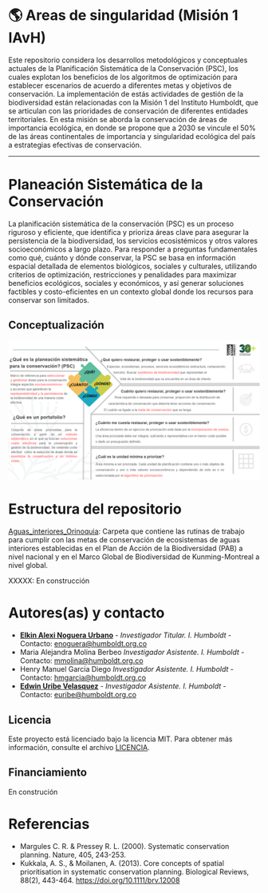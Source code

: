 # 🌎 Areas de singularidad (Misión 1 IAvH)
Este repositorio considera los desarrollos metodológicos y conceptuales actuales de la Planificación Sistemática de la Conservación (PSC), los cuales explotan los beneficios de los algoritmos de optimización para establecer escenarios de acuerdo a diferentes metas y objetivos de conservación. La implementación de  estás actividades de gestión de la biodiversidad están relacionadas con la Misión 1 del Instituto Humboldt, que se articulan con las prioridades de conservación de diferentes entidades territoriales. En esta misión se aborda la conservación de áreas de importancia ecológica, en donde se propone que a 2030 se vincule el 50% de las áreas continentales de importancia y singularidad ecológica del país a estrategias efectivas de conservación.

---


# Planeación Sistemática de la Conservación
La planificación sistemática de la conservación (PSC) es un proceso riguroso y eficiente, que identifica y prioriza áreas clave para asegurar la persistencia de la biodiversidad, los servicios ecosistémicos y otros valores socioeconómicos a largo plazo. Para responder a preguntas fundamentales como qué, cuánto y dónde conservar, la PSC se basa en información espacial detallada de elementos biológicos, sociales y culturales, utilizando criterios de optimización, restricciones y penalidades para maximizar beneficios ecológicos, sociales y económicos, y así generar soluciones factibles y costo-eficientes en un contexto global donde los recursos para conservar son limitados.

## Conceptualización
![Image](https://github.com/PEM-Humboldt/singularidad-m1-2023/blob/cdf4b5036a599262749f7edb99a9bf3a53e4d255/Imagenes/Conceptualizacion_General.png)

# Estructura del repositorio

[Aguas_interiores_Orinoquia](https://github.com/PEM-Humboldt/singularidad-m1-2023/tree/c88a7442cbe2e1fe733ce57ca02ae923e7cce492/Aguas_interiores_Orinoquia): Carpeta que contiene las rutinas de trabajo para cumplir con las metas de conservación de ecosistemas de aguas interiores establecidas en el Plan de Acción de la Biodiversidad (PAB) a nivel nacional y en el Marco Global de Biodiversidad de Kunming-Montreal a nivel global.

XXXXX: En construcción


# Autores(as) y contacto
* **[Elkin Alexi Noguera Urbano](https://github.com/elkalexno)** - *Investigador Titular. I. Humboldt* -  Contacto: enoguera@humboldt.org.co
* Maria Alejandra Molina Berbeo  *Investigador Asistente. I. Humboldt* - Contacto: mmolina@humboldt.org.co 
* Henry Manuel Garcia Diego *Investigador Asistente. I. Humboldt* - Contacto: hmgarcia@humboldt.org.co 
* **[Edwin Uribe Velasquez](https://github.com/edwinuribeecobio)** - *Investigador Asistente. I. Humboldt* - Contacto: euribe@humboldt.org.co
## Licencia

Este proyecto está licenciado bajo la licencia MIT. Para obtener más información, consulte el archivo [LICENCIA](https://github.com/PEM-Humboldt/climate-vulnerability-index/blob/main/LICENSE). 

## Financiamiento

En construción

# Referencias
* Margules C. R. & Pressey R. L. (2000). Systematic conservation planning. Nature, 405, 243-253.
* Kukkala, A. S., & Moilanen, A. (2013). Core concepts of spatial prioritisation in systematic conservation planning. Biological Reviews, 88(2), 443-464. https://doi.org/10.1111/brv.12008




